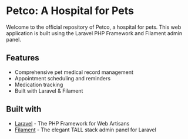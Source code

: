 # Petco: A Hospital for Pets

Welcome to the official repository of Petco, a hospital for pets. This web application is built using the Laravel PHP Framework and Filament admin panel.

## Features

- Comprehensive pet medical record management
- Appointment scheduling and reminders
- Medication tracking
- Built with Laravel & Filament

## Built with

- [Laravel](https://laravel.com/) - The PHP Framework for Web Artisans
- [Filament](https://filamentadmin.com/) - The elegant TALL stack admin panel for Laravel